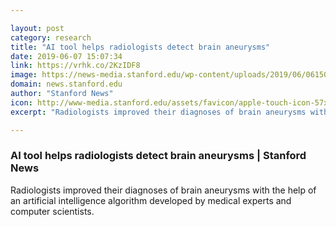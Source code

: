 ```yaml
---

layout: post
category: research
title: "AI tool helps radiologists detect brain aneurysms"
date: 2019-06-07 15:07:34
link: https://vrhk.co/2KzIDF8
image: https://news-media.stanford.edu/wp-content/uploads/2019/06/06150711/headXnet_2954.jpg
domain: news.stanford.edu
author: "Stanford News"
icon: http://www-media.stanford.edu/assets/favicon/apple-touch-icon-57x57.png
excerpt: "Radiologists improved their diagnoses of brain aneurysms with the help of an artificial intelligence algorithm developed by medical experts and computer scientists."

---
```


### AI tool helps radiologists detect brain aneurysms | Stanford News

Radiologists improved their diagnoses of brain aneurysms with the help of an artificial intelligence algorithm developed by medical experts and computer scientists.